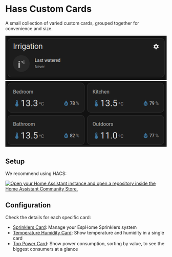# Hass Custom Cards

A small collection of varied custom cards, grouped together for convenience and size.

![Screenshot of the sprinklers card](./docs/sprinklers-card.png)
![Screenshot of the temperature humidity card](./docs/temperature-humidity-card.png)

## Setup

We recommend using HACS:

[![Open your Home Assistant instance and open a repository inside the Home Assistant Community Store.](https://my.home-assistant.io/badges/hacs_repository.svg)](https://my.home-assistant.io/redirect/hacs_repository/?owner=mancontr&repository=hass-custom-cards&category=plugin)

## Configuration

Check the details for each specific card:

- [Sprinklers Card](./docs/sprinklers-card.md): Manage your EspHome Sprinklers system
- [Temperature Humidity Card](./docs/temperature-humidity-card.md): Show temperature and humidity in a single card
- [Top Power Card](./docs/top-power-card.md): Show power consumption, sorting by value, to see the biggest consumers at a glance
